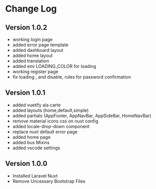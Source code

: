 # Change Log

## Version 1.0.2

- working login page
- added error page template
- added dashboard layout
- added home layout
- added translation 
- added env LOADING_COLOR for loading
- working register page
- fix loading , and disable, rules for password confirmation

## Version 1.0.1

- added vuetify ala carte
- added layouts (home,default,simple)
- added partials (AppFooter, AppNavBar, AppSideBar, HomeNavBar)
- remove material icons css on nuxt config
- added locale-drop-down component
- replace nuxt default error page
- added home page
- added bus Mixins
- added vscode settings

## Version 1.0.0

- Installed Laravel Nuxt
- Remove Uncessary Bootstrap Files